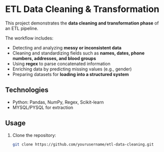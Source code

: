 # ETL Data Cleaning & Transformation

This project demonstrates the **data cleaning and transformation phase** of an ETL pipeline.  

The workflow includes:  
- Detecting and analyzing **messy or inconsistent data**   
- Cleaning and standardizing fields such as **names, dates, phone numbers, addresses, and blood groups**  
- Using **regex** to parse concatenated information  
- Enriching data by predicting missing values (e.g., gender)  
- Preparing datasets for **loading into a structured system**

## Technologies
- Python: Pandas, NumPy, Regex, Scikit-learn  
- MYSQL/PYSQL for extraction  

## Usage
1. Clone the repository:
   ```bash
   git clone https://github.com/yourusername/etl-data-cleaning.git

